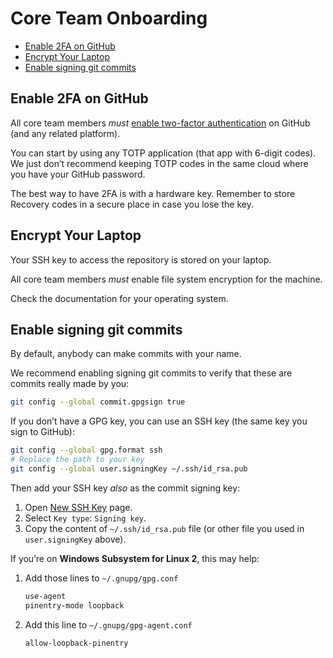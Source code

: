 # Core Team Onboarding

- [Enable 2FA on GitHub](#enable-2fa-on-github)
- [Encrypt Your Laptop](#encrypt-your-laptop)
- [Enable signing git commits](#enable-signing-git-commits)

## Enable 2FA on GitHub

All core team members _must_ [enable two-factor authentication](https://github.com/settings/security) on GitHub (and any related platform).

You can start by using any TOTP application (that app with 6-digit codes). We just don’t recommend keeping TOTP codes in the same cloud where you have your GitHub password.

The best way to have 2FA is with a hardware key. Remember to store Recovery codes in a secure place in case you lose the key.

## Encrypt Your Laptop

Your SSH key to access the repository is stored on your laptop.

All core team members _must_ enable file system encryption for the machine.

Check the documentation for your operating system.

## Enable signing git commits

By default, anybody can make commits with your name.

We recommend enabling signing git commits to verify that these are commits really made by you:

```sh
git config --global commit.gpgsign true
```

If you don’t have a GPG key, you can use an SSH key (the same key you sign to GitHub):

```sh
git config --global gpg.format ssh
# Replace the path to your key
git config --global user.signingKey ~/.ssh/id_rsa.pub
```

Then add your SSH key _also_ as the commit signing key:

1. Open [New SSH Key](https://github.com/settings/ssh/new) page.
2. Select `Key type`: `Signing key`.
3. Copy the content of `~/.ssh/id_rsa.pub` file (or other file you used in `user.signingKey` above).

If you’re on **Windows Subsystem for Linux 2**, this may help:

1. Add those lines to `~/.gnupg/gpg.conf`

   ```sh
   use-agent
   pinentry-mode loopback
   ```

2. Add this line to `~/.gnupg/gpg-agent.conf`

   ```sh
   allow-loopback-pinentry
   ```
